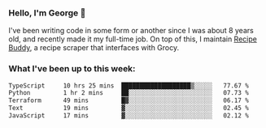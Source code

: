 ### Hello, I'm George 👋

I've been writing code in some form or another since I was about 8 years old, and recently made it my full-time job. On top of this, I maintain [Recipe Buddy](https://github.com/georgegebbett/recipe-buddy), a recipe scraper that interfaces with Grocy.  

<!--
**georgegebbett/georgegebbett** is a ✨ _special_ ✨ repository because its `README.md` (this file) appears on your GitHub profile.

Here are some ideas to get you started:

- 🔭 I’m currently working on ...
- 🌱 I’m currently learning ...
- 👯 I’m looking to collaborate on ...
- 🤔 I’m looking for help with ...
- 💬 Ask me about ...
- 📫 How to reach me: ...
- 😄 Pronouns: ...
- ⚡ Fun fact: ...
-->

### What I've been up to this week:
<!--START_SECTION:waka-->

```txt
TypeScript     10 hrs 25 mins  ███████████████████▒░░░░░   77.67 %
Python         1 hr 2 mins     ██░░░░░░░░░░░░░░░░░░░░░░░   07.73 %
Terraform      49 mins         █▓░░░░░░░░░░░░░░░░░░░░░░░   06.17 %
Text           19 mins         ▓░░░░░░░░░░░░░░░░░░░░░░░░   02.45 %
JavaScript     17 mins         ▓░░░░░░░░░░░░░░░░░░░░░░░░   02.12 %
```

<!--END_SECTION:waka-->
